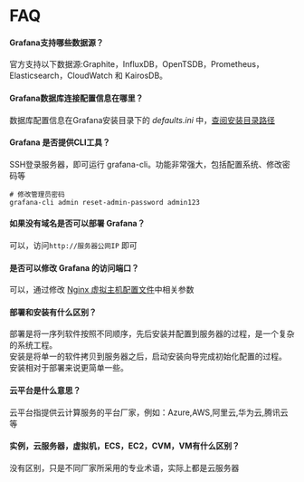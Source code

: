 # FAQ

#### Grafana支持哪些数据源？

官方支持以下数据源:Graphite，InfluxDB，OpenTSDB，Prometheus，Elasticsearch，CloudWatch 和 KairosDB。

#### Grafana数据库连接配置信息在哪里？

数据库配置信息在Grafana安装目录下的 *defaults.ini* 中，[查阅安装目录路径](/zh/stack-components.md#grafana)

#### Grafana 是否提供CLI工具？

SSH登录服务器，即可运行 grafana-cli。功能非常强大，包括配置系统、修改密码等
```
# 修改管理员密码
grafana-cli admin reset-admin-password admin123
```

#### 如果没有域名是否可以部署 Grafana？

可以，访问`http://服务器公网IP` 即可

#### 是否可以修改 Grafana 的访问端口？

可以，通过修改 [Nginx 虚拟主机配置文件](/zh/stack-components.md)中相关参数

#### 部署和安装有什么区别？

部署是将一序列软件按照不同顺序，先后安装并配置到服务器的过程，是一个复杂的系统工程。  
安装是将单一的软件拷贝到服务器之后，启动安装向导完成初始化配置的过程。  
安装相对于部署来说更简单一些。 

#### 云平台是什么意思？

云平台指提供云计算服务的平台厂家，例如：Azure,AWS,阿里云,华为云,腾讯云等

#### 实例，云服务器，虚拟机，ECS，EC2，CVM，VM有什么区别？

没有区别，只是不同厂家所采用的专业术语，实际上都是云服务器
